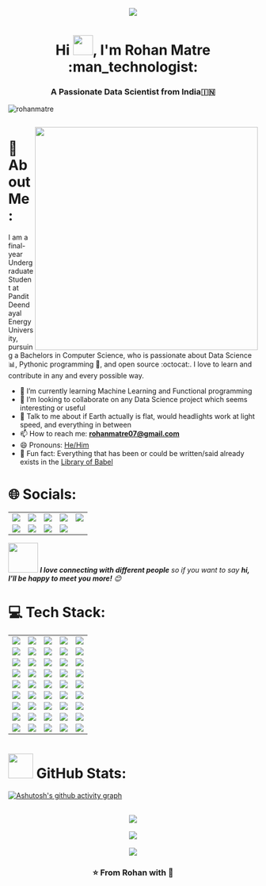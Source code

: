 <p align="center">
  <img src="https://github.com/thompsonemerson/thompsonemerson/raw/master/cover-thompson.png" />
</p>
<h1 align="center">Hi <img src="https://raw.githubusercontent.com/iampavangandhi/iampavangandhi/master/gifs/Hi.gif" width="40px">, I'm Rohan Matre :man_technologist:</h1>

<h3 align="center">A Passionate Data Scientist from India🇮🇳</h3>

<p align="left"> <img src="https://komarev.com/ghpvc/?username=rohanmatre&label=Profile%20views&color=0e75b6&style=flat" alt="rohanmatre" /> </p>

<p align="left"> <a href="https://twitter.com/" target="blank"><img src="https://img.shields.io/twitter/follow/?logo=twitter&style=for-the-badge" alt="" /></a> </p>

<img src="https://github.com/samujjwaal/samujjwaal/raw/master/etc/coffee.png" align="right" height="450" />

# 💫 About Me:
I am a final-year Undergraduate Student at Pandit Deendayal Energy University, pursuing a Bachelors in Computer Science, who is passionate about Data Science :bar_chart:, Pythonic programming :snake:, and open source :octocat:. I love to learn and contribute in any and every possible way.

- 🌱 I’m currently learning Machine Learning and Functional programming
- 👯 I’m looking to collaborate on any Data Science project which seems interesting or useful
- 💬 Talk to me about if Earth actually is flat, would headlights work at light speed, and everything in between
- 📫 How to reach me: **rohanmatre07@gmail.com**
- 😄 Pronouns: [He/Him](https://www.mypronouns.org/he-him)
- 👾 Fun fact: Everything that has been or could be written/said already exists in the [Library of Babel](https://libraryofbabel.info/)


# 🌐 Socials:
<table align="center">
  <tr align="center">
    <td><a href="https://behance.net/https://www.behance.net/rohanmatre"><img src="https://img.shields.io/badge/Behance-1769ff?logo=behance&logoColor=white" /></a></td>
    <td><a href="https://discord.gg/https://discord.com/channels/@me"><img src="https://img.shields.io/badge/Discord-%237289DA.svg?logo=discord&logoColor=white" /></a></td>
    <td><a href="https://facebook.com/https://www.facebook.com/rohan.matre.12/"><img src="https://img.shields.io/badge/Facebook-%231877F2.svg?logo=Facebook&logoColor=white" /></a></td>
    <td><a href="https://instagram.com/https://www.instagram.com/matre_rohan_007/"><img src="https://img.shields.io/badge/Instagram-%23E4405F.svg?logo=Instagram&logoColor=white" /></a></td>
    <td><a href="https://linkedin.com/in/https://www.linkedin.com/in/rohan-matre-b0b334221/"><img src="https://img.shields.io/badge/LinkedIn-%230077B5.svg?logo=linkedin&logoColor=white" /></a></td>
  </tr>
  <tr align="center">
    <td><a href="https://pinterest.com/https://in.pinterest.com/rohanmatre11/"><img src="https://img.shields.io/badge/Pinterest-%23E60023.svg?logo=Pinterest&logoColor=white" /></a></td>
    <td><a href="https://reddit.com/user/https://www.reddit.com/user/rohanmatre11"><img src="https://img.shields.io/badge/Reddit-%23FF4500.svg?logo=Reddit&logoColor=white" /></a></td>
    <td><a href="https://twitter.com/https://twitter.com/RohanMatre"><img src="https://img.shields.io/badge/Twitter-%231DA1F2.svg?logo=Twitter&logoColor=white" /></a></td>
    <td><a href="https://codepen.io/https://codepen.io/rohanmatre"><img src="https://img.shields.io/badge/Codepen-000000?style=for-the-badge&logo=codepen&logoColor=white" /></a></td>
  </tr>
</table>

<img src="https://media.giphy.com/media/LnQjpWaON8nhr21vNW/giphy.gif" width="60"> <em><b>I love connecting with different people</b> so if you want to say <b>hi, I'll be happy to meet you more!</b> 😊</em>

# 💻 Tech Stack:
<table align="center">
  <tr align="center">
    <td><img src="https://img.shields.io/badge/c-%2300599C.svg?style=flat&logo=c&logoColor=white" /></td>
    <td><img src="https://img.shields.io/badge/c++-%2300599C.svg?style=flat&logo=c%2B%2B&logoColor=white" /></td>
    <td><img src="https://img.shields.io/badge/css3-%231572B6.svg?style=flat&logo=css3&logoColor=white" /></td>
    <td><img src="https://img.shields.io/badge/html5-%23E34F26.svg?style=flat&logo=html5&logoColor=white" /></td>
    <td><img src="https://img.shields.io/badge/java-%23ED8B00.svg?style=flat&logo=java&logoColor=white" /></td>
  </tr>
  <tr align="center">
    <td><img src="https://img.shields.io/badge/javascript-%23323330.svg?style=flat&logo=javascript&logoColor=%23F7DF1E" /></td>
    <td><img src="https://img.shields.io/badge/kotlin-%230095D5.svg?style=flat&logo=kotlin&logoColor=white" /></td>
    <td><img src="https://img.shields.io/badge/php-%23777BB4.svg?style=flat&logo=php&logoColor=white" /></td>
    <td><img src="https://img.shields.io/badge/python-3670A0?style=flat&logo=python&logoColor=ffdd54" /></td>
    <td><img src="https://img.shields.io/badge/r-%23276DC3.svg?style=flat&logo=r&logoColor=white" /></td>
  </tr>
  <tr align="center">
    <td><img src="https://img.shields.io/badge/shell_script-%23121011.svg?style=flat&logo=gnu-bash&logoColor=white" /></td>
    <td><img src="https://img.shields.io/badge/typescript-%23007ACC.svg?style=flat&logo=typescript&logoColor=white" /></td>
    <td><img src="https://img.shields.io/badge/AWS-%23FF9900.svg?style=flat&logo=amazon-aws&logoColor=white" /></td>
    <td><img src="https://img.shields.io/badge/netlify-%23000000.svg?style=flat&logo=netlify&logoColor=#00C7B7" /></td>
    <td><img src="https://img.shields.io/badge/vercel-%23000000.svg?style=flat&logo=vercel&logoColor=white" /></td>
  </tr>
  <tr align="center">
    <td><img src="https://img.shields.io/badge/heroku-%23430098.svg?style=flat&logo=heroku&logoColor=white" /></td>
    <td><img src="https://img.shields.io/badge/firebase-%23039BE5.svg?style=flat&logo=firebase" /></td>
    <td><img src="https://img.shields.io/badge/.NET-5C2D91?style=flat&logo=.net&logoColor=white" /></td>
    <td><img src="https://img.shields.io/badge/Anaconda-%2344A833.svg?style=flat&logo=anaconda&logoColor=white" /></td>
    <td><img src="https://img.shields.io/badge/angular-%23DD0031.svg?style=flat&logo=angular&logoColor=white" /></td>
  </tr>
  <tr align="center">
    <td><img src="https://img.shields.io/badge/bootstrap-%23563D7C.svg?style=flat&logo=bootstrap&logoColor=white" /></td>
    <td><img src="https://img.shields.io/badge/django-%23092E20.svg?style=flat&logo=django&logoColor=white" /></td>
    <td><img src="https://img.shields.io/badge/express.js-%23404d59.svg?style=flat&logo=express&logoColor=%2361DAFB" /></td>
    <td><img src="https://img.shields.io/badge/FastAPI-005571?style=flat&logo=fastapi" /></td>
    <td><img src="https://img.shields.io/badge/jquery-%230769AD.svg?style=flat&logo=jquery&logoColor=white" /></td>
  </tr>
  <tr align="center">
    <td><img src="https://img.shields.io/badge/NPM-%23000000.svg?style=flat&logo=npm&logoColor=white" /></td>
    <td><img src="https://img.shields.io/badge/Next-black?style=flat&logo=next.js&logoColor=white" /></td>
    <td><img src="https://img.shields.io/badge/node.js-6DA55F?style=flat&logo=node.js&logoColor=white" /></td>
    <td><img src="https://img.shields.io/badge/react-%2320232a.svg?style=flat&logo=react&logoColor=%2361DAFB" /></td>
    <td><img src="https://img.shields.io/badge/react_native-%2320232a.svg?style=flat&logo=react&logoColor=%2361DAFB" /></td>
  </tr>
  <tr align="center">
    <td><img src="https://img.shields.io/badge/redux-%23593d88.svg?style=flat&logo=redux&logoColor=white" /></td>
    <td><img src="https://img.shields.io/badge/MongoDB-%234ea94b.svg?style=flat&logo=mongodb&logoColor=white" /></td>
    <td><img src="https://img.shields.io/badge/mysql-%2300f.svg?style=flat&logo=mysql&logoColor=white" /></td>
    <td><img src="https://img.shields.io/badge/postgres-%23316192.svg?style=flat&logo=postgresql&logoColor=white" /></td>
    <td><img src="https://img.shields.io/badge/Supabase-3ECF8E?style=flat&logo=supabase&logoColor=white" /></td>
  </tr>
  <tr align="center">
    <td><img src="https://img.shields.io/badge/Adobe%20XD-470137?style=flat&logo=Adobe%20XD&logoColor=#FF61F6" /></td>
    <td><img src="https://img.shields.io/badge/figma-%23F24E1E.svg?style=flat&logo=figma&logoColor=white" /></td>
    <td><img src="https://img.shields.io/badge/Canva-%2300C4CC.svg?style=flat&logo=Canva&logoColor=white" /></td>
    <td><img src="https://img.shields.io/badge/Dribbble-EA4C89?style=flat&logo=dribbble&logoColor=white" /></td>
    <td><img src="https://img.shields.io/badge/Sketch-FFB387?style=flat&logo=sketch&logoColor=black" /></td>
  </tr>
  <tr align="center">
    <td><img src="https://img.shields.io/badge/Keras-%23D00000.svg?style=flat&logo=Keras&logoColor=white" /></td>
    <td><img src="https://img.shields.io/badge/numpy-%23013243.svg?style=flat&logo=numpy&logoColor=white" /></td>
    <td><img src="https://img.shields.io/badge/pandas-%23150458.svg?style=flat&logo=pandas&logoColor=white" /></td>
    <td><img src="https://img.shields.io/badge/scikit--learn-%23F7931E.svg?style=flat&logo=scikit-learn&logoColor=white" /></td>
    <td><img src="https://img.shields.io/badge/SciPy-%230C55A5.svg?style=flat&logo=scipy&logoColor=%white" /></td>
  </tr>
</table>

# <img src="https://media.giphy.com/media/VgCDAzcKvsR6OM0uWg/giphy.gif" width="50"> GitHub Stats:
[![Ashutosh's github activity graph](https://github-readme-activity-graph.vercel.app/graph?username=RohanMatre&bg_color=000000&color=ffaa00&line=d9eb37&point=ffffff&area=true&hide_border=true)](https://github.com/ashutosh00710/github-readme-activity-graph)
<br>
<br>
<div align="center">
  <img src="https://github-readme-stats.vercel.app/api?username=rohanmatre&theme=highcontrast&hide_border=false&include_all_commits=false&count_private=false" />
  <br> 
  <br>
  <img src="https://github-readme-streak-stats.herokuapp.com/?user=rohanmatre&theme=highcontrast&hide_border=false" />
  <br> 
  <br>
  <img src="https://github-readme-stats.vercel.app/api/top-langs/?username=rohanmatre&theme=highcontrast&hide_border=false&include_all_commits=false&count_private=false&layout=compact" />
</div>

<div align="center">
  
### ⭐️ From Rohan with :sparkling_heart:

</div>

<!-- Proudly created with GPRM ( https://gprm.itsvg.in ) -->

